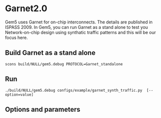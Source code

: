# Garnet2.0
Gem5 uses Garnet for on-chip interconnects. The details are published in ISPASS 2009.
In Gem5, you can run Garnet as a stand alone to test you Network-on-chip design using synthatic traffic patterns and this will be our focus here.

## Build Garnet as a stand alone
```
scons build/NULL/gem5.debug PROTOCOL=Garnet_standalone
```
## Run 
```
./build/NULL/gem5.debug configs/example/garnet_synth_traffic.py  [--option=value]
```
## Options and parameters
